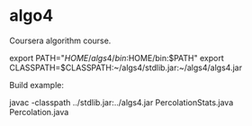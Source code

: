 algo4
=====

Coursera algorithm course.


export PATH="$HOME/algs4/bin:$HOME/bin:$PATH"
export CLASSPATH=$CLASSPATH:~/algs4/stdlib.jar:~/algs4/algs4.jar

Build example:

javac -classpath ../stdlib.jar:../algs4.jar PercolationStats.java Percolation.java
